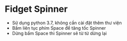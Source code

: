 # Fidget Spinner
- Sử dụng python 3.7, không cần cài đặt thêm thư viện
- Bấm liên tục phím Space để tăng tốc Spinner
- Dừng bấm Space thì Spinner sẽ từ từ dừng lại
